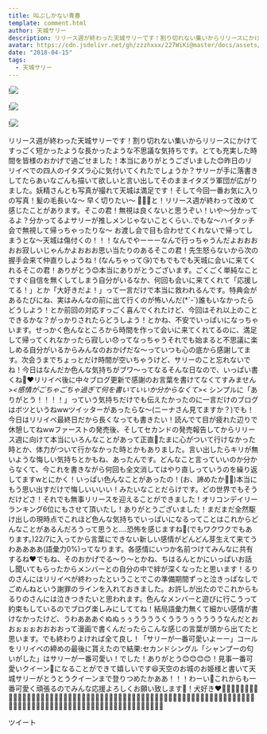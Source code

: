 ```yaml
---
title: 叫ぶしかない青春
template: comment.html
author: 天城サリー
description: リリース週が終わった天城サリーです！割り切れない集いからリリースにかけてすっごく短かったような長かったような不思議な気持ちです。とても充実した時間を皆様のおかげで過ごせました！本当にありがとうござ...
avatar: https://cdn.jsdelivr.net/gh/zzzhxxx/227WiKi@master/docs/assets/photo/avatar/sally.jpg
date: "2018-04-15"
tags:
  - 天城サリー
---
```


!![](https://cdn.jsdelivr.net/gh/227WiKi/227WiKi-image@master/blog-image/sally-2018-04-15_1.jpg)

!![](https://cdn.jsdelivr.net/gh/227WiKi/227WiKi-image@master/blog-image/sally-2018-04-15_2.jpg)

!![](https://cdn.jsdelivr.net/gh/227WiKi/227WiKi-image@master/blog-image/sally-2018-04-15_3.jpg)


リリース週が終わった天城サリーです！割り切れない集いからリリースにかけてすっごく短かったような長かったような不思議な気持ちです。とても充実した時間を皆様のおかげで過ごせました！本当にありがとうございました😊昨日のリリイベでの四人のイタズラ心に気付いてくれたでしょうか？サリーが手に落書きしてたらあいなごんも描いて欲しいと言い出してそのままイタズラ軍団が広がりました。妖精さんとも写真が撮れて天城は満足です！そして今回一番お気に入りの写真！髪の毛長いな〜 早く切りたい〜 💇🏻‍♀️と！リリース週が終わって改めて感じたことがあります。そこの君！無視は良くないと思うぞい！いや〜分かってるよ？分かってるよサリーが推しメンじゃないことくらい..でもな〜ハイタッチ会で無視して帰っちゃったりな〜 お渡し会で目も合わせてくれないで帰ってしまうとな〜天城は傷付くの！！！なんでやーーーなんで行っちゃうんだよおおおおお寂しいじゃんかよおおお思い当たりのあるそこの君！先生怒らないから次の握手会来て仲直りしようね！(なんちゃって😘)でもでもでも天城に会いに来てくれるそこの君！ありがとう😊本当にありがとうございます。ごくごく単純なことですぐ自信を無くしてしまう自分がいるなか、何回も会いに来てくれて「応援してる！」とか「大好きだよ！」って一言だけで本当に救われるんです。特典会があるたびにね、実はみんなの前に出て行くのが怖いんだ(*´-`)誰もいなかったらどうしよう！とか前回の対応すっごく喜んでくれたけど、今回はそれ以上のことできるかな？がっかりされたらどうしよう！とかね、不安でいっぱいになっちゃいます。せっかく色んなところから時間を作って会いに来てくれてるのに、満足して帰ってくれなかったら寂しい😞ってなっちゃうそれでも始まると不思議に楽しめる自分がいるからみんなのおかげだな〜っていつも心の底から感謝してます。次会うまでちょっとだけ時間が空いちゃうけど、サリーのこと忘れないでね！今日はなんだか色んな気持ちがブワ〜ってなるそんな日なので、いっぱい書くね📝❤️リリイベ後に中々ブログ更新で感謝のお言葉を書けてなくてすみません>_<感情がごちゃごちゃ過ぎて何を書いていいか分からなくて>_< シンプルに「ありがとう！！！！」っていう気持ちだけでも伝えたかったのに一言だけのブログはボツというねwwツイッターがあったらな〜(ニーナさん見てますか？)でも！今日はリリイベ最終日だから長くなっても書きたい！読んでて目が疲れた辺りで休憩してねwwファーストの発売後、そしてセカンドの発売報告してからリリース週に向けて本当にいろんなことがあって正直🤭たまに心がついて行けなかった時とか、体力がついて行かなかった時とかもありました。言い出したらキリが無いような悔しい気持ちとかもね、あったんです。どんなこと言っていいのか分からなくて、今これを書きながら何回も全文消してはやり直しっていうのを繰り返してますwとにかく！いっぱい色んなことがあったの！(お、諦めたか🤦‍♀️)本当にもう思い出すだけで悔しいいいい！みたいなことだらけです。どの世界でもそうだけどさ！それでも無事リリースを迎えることができました！オリコンデイリーランキング6位にもさせて頂いたし！ありがとうございました！まだまだ全然駆け出しの現時点でこれほど色んな気持ちでいっぱいになるってことはこれからどんなことがあるんだろうって思うと....恐怖を感じますね🤝(でもワクワクでもあります。)22/7に入ってから言葉にできない新しい感情がどんどん芽生えて来てうわああああ(語彙力0%)ってなります。各感情にいつか名前つけてみんなに共有するね❤️でもね、そのおかげでる〜り〜とかね、ちはるんとかにいっぱいお話し聞いてもらったからメンバーとの自分の中で絆が深くなったと思います！るりのさんにはリリイベが終わったということでこの準備期間ずっと泣きっぱなしでごめんねという謝罪のラインを入れておきました。お許しが出たのでこれからもるりのさんには泣きつきたいと思われます。色んなメンバーと遊びに行こうって約束もしているのでブログ楽しみにしててね！結局語彙力無くて細かい感情が書けなかったけど、うわあああぐぬぬぅぅううううくうううぅううううなんだとおおぉぉぉおおおおって漫画で書くんだったらこんな感じの言葉が頭から出てたと思います。でも終わりよければ全て良し！「サリーが一番可愛いよーー」コールをリリイベの締めの最後に貰えたので結果:セカンドシングル「シャンプーの匂いがした」はサリーが一番可愛い！でした！ありがとう😊😊😊😊！見事一番可愛いクイーン💍になることができて嬉しいです😆天空のお城のお姫様と書いて天城サリーがとうとうクイーンまで登りつめたかああ！！！わーい🙌これからも一番可愛く頑張るのでみんな応援よろしくお願い致します📣！犬好き❤️🔪🔪🔪🔪🔪🔪🔪🔪🔪🔪🔪🔪🔪🔪🔪🔪🔪🔪🔪🔪🔪🔪🔪🔪🔪🔪🔪🔪🔪🔪🔪🔪🔪🔪🔪🔪🔪🔪🔪🔪🔪🔪🔪🔪🔪🔪🔪🔪🔪🔪🔪🔪🔪🔪🔪🔪🔪🔪🔪🔪🔪🔪🔪🔪🔪🔪🔪🔪🔪🔪🔪🔪🔪🔪🔪🔪🔪🔪🔪🔪🔪🔪🔪🔪🔪🔪🔪🔪🔪🔪🔪🔪🔪🔪🔪🔪


ツイート



